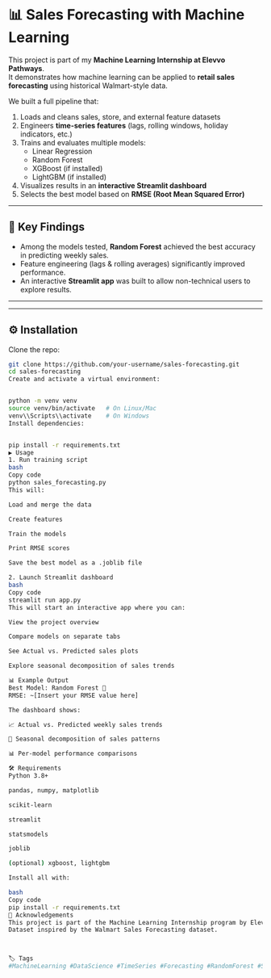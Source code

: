 # 📊 Sales Forecasting with Machine Learning

This project is part of my **Machine Learning Internship at Elevvo Pathways**.  
It demonstrates how machine learning can be applied to **retail sales forecasting** using historical Walmart-style data.  

We built a full pipeline that:
1. Loads and cleans sales, store, and external feature datasets
2. Engineers **time-series features** (lags, rolling windows, holiday indicators, etc.)
3. Trains and evaluates multiple models:
   - Linear Regression  
   - Random Forest  
   - XGBoost (if installed)  
   - LightGBM (if installed)
4. Visualizes results in an **interactive Streamlit dashboard**
5. Selects the best model based on **RMSE (Root Mean Squared Error)**

---

## 🚀 Key Findings
- Among the models tested, **Random Forest** achieved the best accuracy in predicting weekly sales.
- Feature engineering (lags & rolling averages) significantly improved performance.
- An interactive **Streamlit app** was built to allow non-technical users to explore results.

---

---

## ⚙️ Installation

Clone the repo:
```bash
git clone https://github.com/your-username/sales-forecasting.git
cd sales-forecasting
Create and activate a virtual environment:


python -m venv venv
source venv/bin/activate   # On Linux/Mac
venv\\Scripts\\activate    # On Windows
Install dependencies:


pip install -r requirements.txt
▶️ Usage
1. Run training script
bash
Copy code
python sales_forecasting.py
This will:

Load and merge the data

Create features

Train the models

Print RMSE scores

Save the best model as a .joblib file

2. Launch Streamlit dashboard
bash
Copy code
streamlit run app.py
This will start an interactive app where you can:

View the project overview

Compare models on separate tabs

See Actual vs. Predicted sales plots

Explore seasonal decomposition of sales trends

📊 Example Output
Best Model: Random Forest 🌲
RMSE: ~[Insert your RMSE value here]

The dashboard shows:

📈 Actual vs. Predicted weekly sales trends

🔎 Seasonal decomposition of sales patterns

📊 Per-model performance comparisons

🛠️ Requirements
Python 3.8+

pandas, numpy, matplotlib

scikit-learn

streamlit

statsmodels

joblib

(optional) xgboost, lightgbm

Install all with:

bash
Copy code
pip install -r requirements.txt
🙌 Acknowledgements
This project is part of the Machine Learning Internship program by Elevvo Pathways.
Dataset inspired by the Walmart Sales Forecasting dataset.



🏷️ Tags
#MachineLearning #DataScience #TimeSeries #Forecasting #RandomForest #Streamlit #Python
